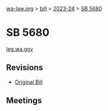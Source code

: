 [wa-law.org](/) > [bill](/bill/) > [2023-24](/bill/2023-24/) > [SB 5680](/bill/2023-24/sb/5680/)

# SB 5680
[leg.wa.gov](https://app.leg.wa.gov/billsummary?BillNumber=5680&Year=2023&Initiative=false)

## Revisions
* [Original Bill](1/)

## Meetings